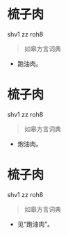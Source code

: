 # 梳子肉
shv1 zz roh8
> 如皋方言词典
- 跑油肉。

# 梳子肉
shv1 zz roh8
> 如皋方言词典
- 炮油肉。

# 梳子肉
shv1 zz roh8
> 如皋方言词典
- 见“跑油肉”。
